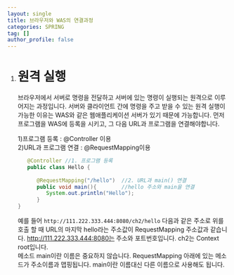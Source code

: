 ```yaml
---
layout: single
title: 브라우저와 WAS의 연결과정
categories: SPRING
tag: []
author_profile: false
---
```


1. # 원격 실행
   브라우저에서 서버로 명령을 전달하고 서버에 있는 명령이 실행되는 원격으로 이루어지는 과정입니다. 서버와 클라이언트 간에 명령을 주고 받을 수 있는 원격 실행이 가능한 이유는 WAS와 같은 웹애플리케이션 서버가 있기 때문에 가능합니다. 먼저 프로그램을 WAS에 등록을 시키고, 그 다음 URL과 프로그램을 연결해야합니다.   
   
   1)프로그램 등록 : @Controller 이용      
   2)URL과 프로그램 연결 : @RequestMapping이용   

   ```java
      @Controller //1. 프로그램 등록
      public class Hello {
         
         @RequestMapping("/hello")  //2. URL과 main() 연결
         public void main(){        //hello 주소와 main을 연결
            System.out.println("Hello");
         }
   }
   ```   
   예를 들어 `http://111.222.333.444:8080/ch2/hello` 다음과 같은 주소로 위를 호출 할 때 URL의 마지막 hello라는 주소값이 RequestMapping 주소값과 같습니다. http://111.222.333.444:8080는 주소와 포트번호입니다. ch2는 Context root입니다.   
   메소드 main이란 이름은 중요하지 않습니다. RequestMapping 아래에 있는 메소드가 주소이름과 맵핑됩니다. main이란 이름대신 다른 이름으로 사용해도 됩니다.   
   
   